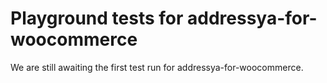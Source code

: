 # Playground tests for addressya-for-woocommerce
We are still awaiting the first test run for addressya-for-woocommerce.

